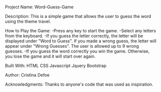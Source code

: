 Project Name:
Word-Guess-Game 

Description: 
This is a simple game that allows the user to guess the word using the theme travel.

How to Play the Game:
-Press any key to start the game.
-Select any letters from the keyboard. 
-If you guess the letter correctly, the letter will be displayed under "Word to Guess". If you made a wrong guess, the letter will appear under "Wrong Guesses". The user is allowed up to 9 wrong guesses.
-If you guess the word correctly you win the game. Otherwise, you lose the game and it will start over again.

Built With:
HTML
CSS
Javascript
Jquery
Bootstrap

Author:
Cristina Defoe

Acknowledgments:
Thanks to anyone's code that was used as inspiration.


